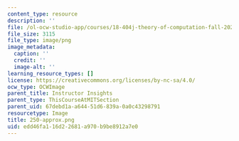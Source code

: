 ```yaml
---
content_type: resource
description: ''
file: /ol-ocw-studio-app/courses/18-404j-theory-of-computation-fall-2020/edd46fa116d22681a970b9be8912a7e0_250-approx.png
file_size: 3115
file_type: image/png
image_metadata:
  caption: ''
  credit: ''
  image-alt: ''
learning_resource_types: []
license: https://creativecommons.org/licenses/by-nc-sa/4.0/
ocw_type: OCWImage
parent_title: Instructor Insights
parent_type: ThisCourseAtMITSection
parent_uid: 67debd1a-a644-51d6-839a-0a0c43298791
resourcetype: Image
title: 250-approx.png
uid: edd46fa1-16d2-2681-a970-b9be8912a7e0
---
```

